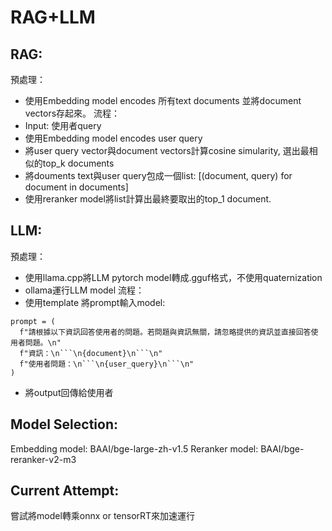 # RAG+LLM

## RAG:
預處理：
- 使用Embedding model encodes 所有text documents 並將document vectors存起來。
流程：
- Input: 使用者query
- 使用Embedding model encodes user query
- 將user query vector與document vectors計算cosine simularity, 選出最相似的top_k documents
- 將douments text與user query包成一個list: [(document, query) for document in documents]
- 使用reranker model將list計算出最終要取出的top_1 document.

## LLM:
預處理：
- 使用llama.cpp將LLM pytorch model轉成.gguf格式，不使用quaternization
- ollama運行LLM model
流程：
- 使用template 將prompt輸入model:
```
prompt = (
  f"請根據以下資訊回答使用者的問題。若問題與資訊無關，請忽略提供的資訊並直接回答使用者問題。\n"
  f"資訊：\n```\n{document}\n```\n"
  f"使用者問題：\n```\n{user_query}\n```\n"
)
```
- 將output回傳給使用者


## Model Selection:
Embedding model: BAAI/bge-large-zh-v1.5
Reranker model: BAAI/bge-reranker-v2-m3

## Current Attempt:
嘗試將model轉乘onnx or tensorRT來加速運行
